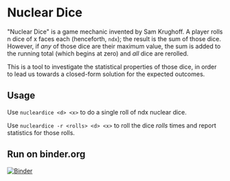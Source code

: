 # Nuclear Dice

"Nuclear Dice" is a game mechanic invented by Sam Krughoff.  A player
rolls n dice of x faces each (henceforth, `ndx`); the result is the sum
of those dice.  However, if *any* of those dice are their maximum value,
the sum is added to the running total (which begins at zero) and *all*
dice are rerolled.

This is a tool to investigate the statistical properties of those dice,
in order to lead us towards a closed-form solution for the expected
outcomes.

## Usage

Use `nucleardice <d> <x>` to do a single roll of ndx nuclear dice.

Use `nucleardice -r <rolls> <d> <x>` to roll the dice _rolls_ times and
report statistics for those rolls.

## Run on binder.org

[![Binder](https://mybinder.org/badge_logo.svg)](https://mybinder.org/v2/gh/athornton/nucleardice/HEAD)

